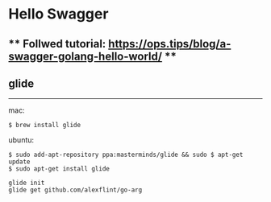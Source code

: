 # Hello Swagger
** Follwed tutorial: https://ops.tips/blog/a-swagger-golang-hello-world/ **
---

## glide
***
mac:
```
$ brew install glide
```

ubuntu:
```          
$ sudo add-apt-repository ppa:masterminds/glide && sudo $ apt-get update
$ sudo apt-get install glide
```

```
glide init
glide get github.com/alexflint/go-arg
```      